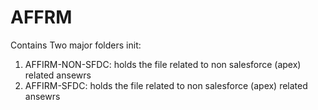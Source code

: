 # AFFRM

Contains Two major folders init:

1. AFFIRM-NON-SFDC: holds the file related to non salesforce (apex) related ansewrs
2. AFFIRM-SFDC: holds the file related to non salesforce (apex) related ansewrs
